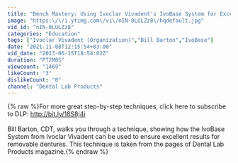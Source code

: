 ```yaml
---
title: "Bench Mastery: Using Ivoclar Vivadent's IvoBase System for Excellent Removables"
image: "https:\/\/i.ytimg.com\/vi\/nIN-0LULZz8\/hqdefault.jpg"
vid_id: "nIN-0LULZz8"
categories: "Education"
tags: ["Ivoclar Vivadent (Organization)","Bill Barton","IvoBase"]
date: "2021-11-08T12:15:54+03:00"
vid_date: "2013-06-15T18:54:02Z"
duration: "PT2M8S"
viewcount: "1469"
likeCount: "3"
dislikeCount: "0"
channel: "Dental Lab Products"
---
```

{% raw %}For more great step-by-step techniques, click here to subscribe to DLP: <a rel="nofollow" target="blank" href="http://bit.ly/18S8j4i">http://bit.ly/18S8j4i</a><br /><br />Bill Barton, CDT, walks you through a technique, showing how the IvoBase System from Ivoclar Vivadent can be used to ensure excellent results for removable dentures. This technique is taken from the pages of Dental Lab Products magazine.{% endraw %}
